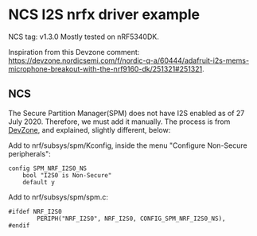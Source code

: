 # NCS I2S nrfx driver example
NCS tag: v1.3.0
Mostly tested on nRF5340DK.

Inspiration from this Devzone comment: https://devzone.nordicsemi.com/f/nordic-q-a/60444/adafruit-i2s-mems-microphone-breakout-with-the-nrf9160-dk/251321#251321.


## NCS
The Secure Partition Manager(SPM) does not have I2S enabled as of 27 July 2020. Therefore, we must add it manually. The process is from [DevZone](https://devzone.nordicsemi.com/f/nordic-q-a/60444/adafruit-i2s-mems-microphone-breakout-with-the-nrf9160-dk/249997#249997), and explained, slightly different, below: 

Add to nrf/subsys/spm/Kconfig, inside the menu "Configure Non-Secure peripherals":
```
config SPM_NRF_I2S0_NS
	bool "I2S0 is Non-Secure"
	default y
```
Add to nrf/subsys/spm/spm.c:
```
#ifdef NRF_I2S0
        PERIPH("NRF_I2S0", NRF_I2S0, CONFIG_SPM_NRF_I2S0_NS),
#endif
```
